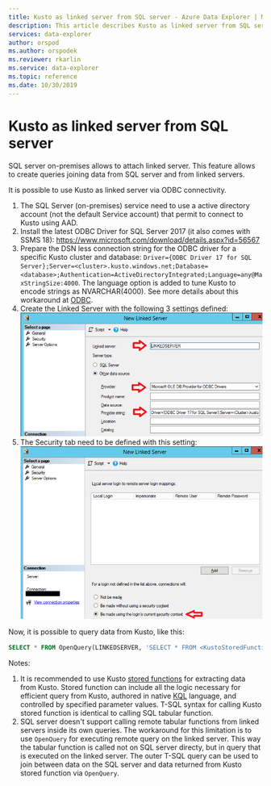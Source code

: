 ```yaml
---
title: Kusto as linked server from SQL server - Azure Data Explorer | Microsoft Docs
description: This article describes Kusto as linked server from SQL server in Azure Data Explorer.
services: data-explorer
author: orspod
ms.author: orspodek
ms.reviewer: rkarlin
ms.service: data-explorer
ms.topic: reference
ms.date: 10/30/2019
---
```

# Kusto as linked server from SQL server

SQL server on-premises allows to attach linked server. This feature allows to create queries joining data from SQL server and from linked servers.

It is possible to use Kusto as linked server via ODBC connectivity.

1. The SQL Server (on-premises) service need to use a active directory account (not the default Service account) that permit to connect to Kusto using AAD.
2. Install the latest ODBC Driver for SQL Server 2017 (it also comes with SSMS 18): https://www.microsoft.com/download/details.aspx?id=56567
3. Prepare the DSN less connection string for the ODBC driver for a specific Kusto cluster and database: `Driver={ODBC Driver 17 for SQL Server};Server=<cluster>.kusto.windows.net;Database=<database>;Authentication=ActiveDirectoryIntegrated;Language=any@MaxStringSize:4000`. The language option is added to tune Kusto to encode strings as NVARCHAR(4000). See more details about this workaround at [ODBC](./clients.md#odbc).
4. Create the Linked Server with the following 3 settings defined: ![alt text](../images/linkedserverconnection.png "linked server connection")
5. The Security tab need to be defined with this setting: ![alt text](../images/linkedserverlogin.png "linked server login")

Now, it is possible to query data from Kusto, like this:
```sql
SELECT * FROM OpenQuery(LINKEDSERVER, 'SELECT * FROM <KustoStoredFunction>[(<Parameters>)]')
```

Notes:
1. It is recommended to use Kusto [stored functions](../../query/schema-entities/stored-functions.md) for extracting data from Kusto. Stored function can include all the logic necessary for efficient query from Kusto, authored in native [KQL](../../query/index.md) language, and controlled by specified parameter values. T-SQL syntax for calling Kusto stored function is identical to calling SQL tabular function.
2. SQL server doesn't support calling remote tabular functions from linked servers inside its own queries. The workaround for this limitation is to use `OpenQuery` for executing remote query on the linked server. This way the tabular function is called not on SQL server directy, but in query that is executed on the linked server. The outer T-SQL query can be used to join between data on the SQL server and data returned from Kusto stored function via `OpenQuery`.